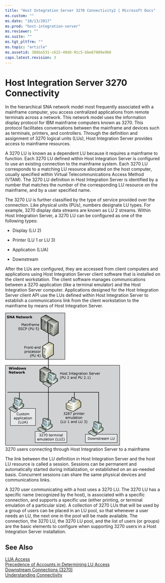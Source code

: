 ```yaml
---
title: "Host Integration Server 3270 Connectivity2 | Microsoft Docs"
ms.custom: ""
ms.date: "10/13/2017"
ms.prod: "host-integration-server"
ms.reviewer: ""
ms.suite: ""
ms.tgt_pltfrm: ""
ms.topic: "article"
ms.assetid: 386ba531-c622-49dd-91c5-bbe67889e9b6
caps.latest.revision: 3
---
```

# Host Integration Server 3270 Connectivity
In the hierarchical SNA network model most frequently associated with a mainframe computer, you access centralized applications from remote terminals across a network. This network model uses the information display protocol for IBM mainframe computers known as 3270. This protocol facilitates conversations between the mainframe and devices such as terminals, printers, and controllers. Through the definition and assignment of 3270 logical units (LUs), Host Integration Server provides access to mainframe resources.  
  
 A 3270 LU is known as a dependent LU because it requires a mainframe to function. Each 3270 LU defined within Host Integration Server is configured to use an existing connection to the mainframe system. Each 3270 LU corresponds to a matching LU resource allocated on the host computer, usually specified within Virtual Telecommunications Access Method (VTAM). The 3270 LU definition in Host Integration Server is identified by a number that matches the number of the corresponding LU resource on the mainframe, and by a user specified name.  
  
 The 3270 LU is further classified by the type of service provided over the connection. Like physical units (PUs), numbers designate LU types. For example, 3270 display data streams are known as LU 2 streams. Within Host Integration Server, a 3270 LU can be configured as one of the following types:  
  
-   Display (LU 2)  
  
-   Printer (LU 1 or LU 3)  
  
-   Application (LUA)  
  
-   Downstream  
  
 After the LUs are configured, they are accessed from client computers and applications using Host Integration Server client software that is installed on the client workstation. The client software manages communications between a 3270 application (like a terminal emulator) and the Host Integration Server computer. Applications designed for the Host Integration Server client API use the LUs defined within Host Integration Server to establish a communications link from the client workstation to the mainframe by means of Host Integration Server.  
  
 ![](../core/media/srvc03.gif "srvc03")  
3270 users connecting through Host Integration Server to a mainframe  
  
 The link between the LU definition in Host Integration Server and the host LU resource is called a session. Sessions can be permanent and automatically started during initialization, or established on an as-needed basis. Concurrent sessions can share the same physical devices and communications links.  
  
 A 3270 user communicating with a host uses a 3270 LU. The 3270 LU has a specific name (recognized by the host), is associated with a specific connection, and supports a specific use (either printing, or terminal emulation of a particular size). A collection of 3270 LUs that will be used by a group of users can be placed in an LU pool, so that whenever a user needs an LU, the next one in the pool will be made available. The connection, the 3270 LU, the 3270 LU pool, and the list of users (or groups) are the basic elements to configure when supporting 3270 users in a Host Integration Server installation.  
  
## See Also  
 [LUA Access](../core/lua-access.md)   
 [Precedence of Accounts in Determining LU Access](../core/precedence-of-accounts-in-determining-lu-access.md)   
 [Downstream Connections (3270)](../core/downstream-connections-3270.md)   
 [Understanding Connectivity](../core/understanding-connectivity.md)
